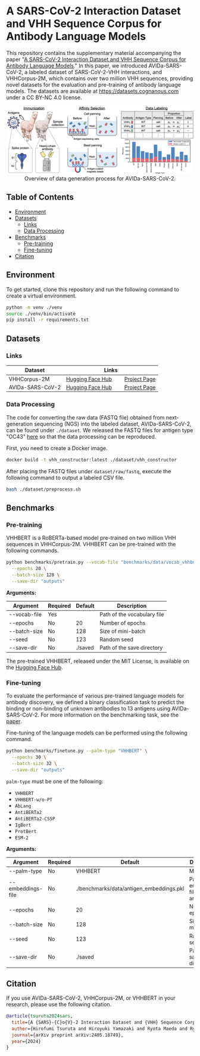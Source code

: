 # A SARS-CoV-2 Interaction Dataset and VHH Sequence Corpus for Antibody Language Models

This repository contains the supplementary material accompanying the paper "[A SARS-CoV-2 Interaction Dataset and VHH Sequence Corpus for Antibody Language Models](https://arxiv.org/abs/2405.18749)."
In this paper, we introduced AVIDa-SARS-CoV-2, a labeled dataset of SARS-CoV-2-VHH interactions, and VHHCorpus-2M, which contains over two million VHH sequences, providing novel datasets for the evaluation and pre-training of antibody language models.
The datasets are available at https://datasets.cognanous.com under a CC BY-NC 4.0 license.

<img src="./docs/images/data_generation_overview.png" alt="dataset-generation-overview">

<div style="text-align: center;">
Overview of data generation process for AVIDa-SARS-CoV-2.
</div>

## Table of Contents

- [Environment](#environment)
- [Datasets](#datasets)
  - [Links](#links)
  - [Data Processing](#data-processing)
- [Benchmarks](#benchmarks)
  - [Pre-training](#pre-training)
  - [Fine-tuning](#fine-tuning)
- [Citation](#citation)

## Environment

To get started, clone this repository and run the following command to create a virtual environment.

```bash
python -m venv ./venv
source ./venv/bin/activate
pip install -r requirements.txt
```

## Datasets

### Links

| Dataset          |                                                                                          Links                                                                                           |
| ---------------- | :--------------------------------------------------------------------------------------------------------------------------------------------------------------------------------------: |
| VHHCorpus-2M     |      [Hugging Face Hub](https://huggingface.co/datasets/COGNANO/VHHCorpus-2M)&nbsp;&nbsp;&nbsp;&nbsp;&nbsp;&nbsp;&nbsp;&nbsp;&nbsp;[Project Page](https://vhh-corpus.cognanous.com)      |
| AVIDa-SARS-CoV-2 | [Hugging Face Hub](https://huggingface.co/datasets/COGNANO/AVIDa-SARS-CoV-2)&nbsp;&nbsp;&nbsp;&nbsp;&nbsp;&nbsp;&nbsp;&nbsp;&nbsp;[Project Page](https://avida-sars-cov-2.cognanous.com) |

### Data Processing

The code for converting the raw data (FASTQ file) obtained from next-generation sequencing (NGS) into the labeled dataset, AVIDa-SARS-CoV-2, can be found under `./dataset`.
We released the FASTQ files for antigen type "OC43" [here](https://drive.google.com/drive/folders/151Njm6OE9G5m8vyzDcn8w8mWye8ULsYU?usp=sharing) so that the data processing can be reproduced.

First, you need to create a Docker image.

```bash
docker build -t vhh_constructor:latest ./dataset/vhh_constructor
```

After placing the FASTQ files under `dataset/raw/fastq`, execute the following command to output a labeled CSV file.

```bash
bash ./dataset/preprocess.sh
```

## Benchmarks

### Pre-training

VHHBERT is a RoBERTa-based model pre-trained on two million VHH sequences in VHHCorpus-2M.
VHHBERT can be pre-trained with the following commands.

```bash
python benchmarks/pretrain.py --vocab-file "benchmarks/data/vocab_vhhbert.txt" \
  --epochs 20 \
  --batch-size 128 \
  --save-dir "outputs"
```

**Arguments:**

| Argument      | Required | Default   | Description                      |
|---------------|----------|-----------|----------------------------------|
| --vocab-file  | Yes      |           | Path of the vocabulary file      |
| --epochs      | No       | 20        | Number of epochs                 |
| --batch-size  | No       | 128       | Size of mini-batch               |
| --seed        | No       | 123       | Random seed                      |
| --save-dir    | No       | ./saved   | Path of the save directory       |

The pre-trained VHHBERT, released under the MIT License, is available on the [Hugging Face Hub](https://huggingface.co/COGNANO/VHHBERT).

### Fine-tuning

To evaluate the performance of various pre-trained language models for antibody discovery, we defined a binary classification task to predict the binding or non-binding of unknown antibodies to 13 antigens using AVIDa-SARS-CoV-2.
For more information on the benchmarking task, see the [paper](https://arxiv.org/abs/2405.18749).

Fine-tuning of the language models can be performed using the following command.

```bash
python benchmarks/finetune.py --palm-type "VHHBERT" \
  --epochs 30 \
  --batch-size 32 \
  --save-dir "outputs"
```

`palm-type` must be one of the following:
- `VHHBERT`
- `VHHBERT-w/o-PT`
- `AbLang`
- `AntiBERTa2`
- `AntiBERTa2-CSSP`
- `IgBert`
- `ProtBert`
- `ESM-2`

**Arguments:**

| Argument          | Required | Default                                  | Description                          |
| ----------------- | -------- | ---------------------------------------- | ------------------------------------ |
| --palm-type       | No       | VHHBERT                                  | Model name                           |
| --embeddings-file | No       | ./benchmarks/data/antigen_embeddings.pkl | Path of embeddings file for antigens |
| --epochs          | No       | 20                                       | Number of epochs                     |
| --batch-size      | No       | 128                                      | Size of mini-batch                   |
| --seed            | No       | 123                                      | Random seed                          |
| --save-dir        | No       | ./saved                                  | Path of the save directory           |

## Citation

If you use AVIDa-SARS-CoV-2, VHHCorpus-2M, or VHHBERT in your research, please use the following citation.

```bibtex
@article{tsuruta2024sars,
  title={A {SARS}-{C}o{V}-2 Interaction Dataset and {VHH} Sequence Corpus for Antibody Language Models},
  author={Hirofumi Tsuruta and Hiroyuki Yamazaki and Ryota Maeda and Ryotaro Tamura and Akihiro Imura},
  journal={arXiv preprint arXiv:2405.18749},
  year={2024}
}
```
